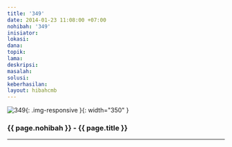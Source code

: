 ```yaml
---
title: '349'
date: 2014-01-23 11:08:00 +07:00
nohibah: '349'
inisiator:
lokasi:
dana:
topik:
lama:
deskripsi:
masalah:
solusi:
keberhasilan:
layout: hibahcmb
---
```


![349](/static/img/hibahcmb/349.png){: .img-responsive }{: width="350" }

### {{ page.nohibah }} - {{ page.title }}

---
